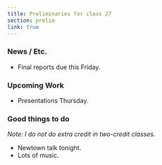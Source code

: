 ```yaml
---
title: Preliminaries for class 27
section: prelim
link: true
---
```

### News / Etc.

* Final reports due this Friday.

### Upcoming Work

* Presentations Thursday.

### Good things to do

_Note: I do not do extra credit in two-credit classes._

* Newtown talk tonight.
* Lots of music.
